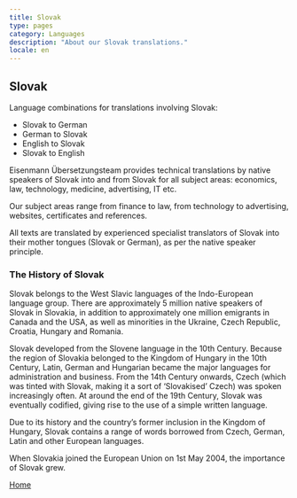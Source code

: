 ```yaml
---
title: Slovak
type: pages
category: Languages
description: "About our Slovak translations."
locale: en
---
```


## Slovak

Language combinations for translations involving Slovak:
- Slovak to German
- German to Slovak
- English to Slovak
- Slovak to English

Eisenmann Übersetzungsteam provides technical translations by native speakers of Slovak into and from Slovak for all subject areas: economics, law, technology, medicine, advertising, IT etc.

Our subject areas range from finance to law, from technology to advertising, websites, certificates and references.

All texts are translated by experienced specialist translators of Slovak into their mother tongues (Slovak or German), as per the native speaker principle.

### The History of Slovak
Slovak belongs to the West Slavic languages of the Indo-European language group. There are approximately 5 million native speakers of Slovak in Slovakia, in addition to approximately one million emigrants in Canada and the USA, as well as minorities in the Ukraine, Czech Republic, Croatia, Hungary and Romania.

Slovak developed from the Slovene language in the 10th Century. Because the region of Slovakia belonged to the Kingdom of Hungary in the 10th Century, Latin, German and Hungarian became the major languages for administration and business. From the 14th Century onwards, Czech (which was tinted with Slovak, making it a sort of ‘Slovakised’ Czech) was spoken increasingly often. At around the end of the 19th Century, Slovak was eventually codified, giving rise to the use of a simple written language.

Due to its history and the country’s former inclusion in the Kingdom of Hungary, Slovak contains a range of words borrowed from Czech, German, Latin and other European languages.

When Slovakia joined the European Union on 1st May 2004, the importance of Slovak grew.

[Home](/about/landing)